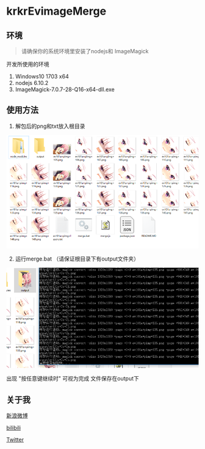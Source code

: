 # krkrEvimageMerge

## 环境

> 请确保你的系统环境里安装了nodejs和 ImageMagick

开发所使用的环境

1. Windows10 1703 x64
2. nodejs 6.10.2
3. ImageMagick-7.0.7-28-Q16-x64-dll.exe

## 使用方法

1. 解包后的png和txt放入根目录

![avatar](ScreenShoot/1.png)

2. 运行merge.bat （请保证根目录下有output文件夹）

![avatar](ScreenShoot/2.png)

出现 "按任意键继续时" 可视为完成 文件保存在output下

## 关于我

[新浪微博](https://weibo.com/233742343/)

[bilibili](https://space.bilibili.com/259362/)

[Twitter](https://twitter.com/Sakuya_fm)